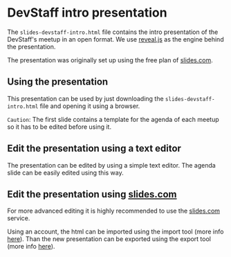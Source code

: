 # DevStaff intro presentation
The `slides-devstaff-intro.html` file contains the intro presentation of the DevStaff's meetup in an open format. We use [reveal.js](https://github.com/hakimel/reveal.js) as the engine behind the presentation.

The presentation was originally set up using the free plan of [slides.com](https://slides.com/).

## Using the presentation

This presentation can be used by just downloading the `slides-devstaff-intro.html` file and opening it using a browser.

`Caution`: The first slide contains a template for the agenda of each meetup so it has to be edited before using it.

## Edit the presentation using a text editor

The presentation can be edited by using a simple text editor. The agenda slide can be easily edited using this way.

## Edit the presentation using [slides.com](https://slides.com/)
For more advanced editing it is highly recommended to use the [slides.com](https://slides.com/) service.

Using an account, the html can be imported using the import tool (more info [here](https://help.slides.com/knowledgebase/articles/271213-import-from-reveal-js)). Than the new presentation can be exported using the export tool (more info [here](https://help.slides.com/knowledgebase/articles/1855975-export-to-html-reveal-js)). 
